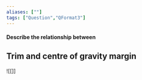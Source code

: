 ```yaml
---
aliases: [""]
tags: ["Question","QFormat3"]
---
```


#### Describe the relationship between
## Trim and centre of gravity margin
![[]]
